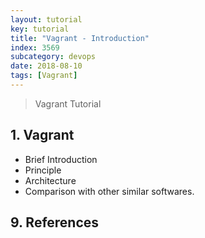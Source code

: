```yaml
---
layout: tutorial
key: tutorial
title: "Vagrant - Introduction"
index: 3569
subcategory: devops
date: 2018-08-10
tags: [Vagrant]
---
```


> Vagrant Tutorial

## 1. Vagrant
* Brief Introduction
* Principle
* Architecture
* Comparison with other similar softwares.


## 9. References
